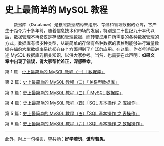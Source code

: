 # 史上最简单的 MySQL 教程


　　数据库（Database）是按照数据结构来组织、存储和管理数据的仓库，它产生于距今六十多年前，随着信息技术和市场的发展，特别是二十世纪九十年代以后，数据管理不再仅仅是存储和管理数据，而转变成用户所需要的各种数据管理的方式。数据库有很多种类型，从最简单的存储有各种数据的表格到能够进行海量数据存储的大型数据库系统都在各个方面得到了广泛的应用。在这里，作者将详细讲述 MySQL 数据库的相关知识，以供大家参考。当然，也需要在此声明：**如果文章中出现了错误，请大家帮忙斧正，深感荣幸。**

第 1 篇：[史上最简单的 MySQL 教程（一）「数据库」](https://github.com/guobinhit/mysql-tutorial/blob/master/mysql-articles/database.md)

第 2 篇：[史上最简单的 MySQL 教程（二）「关系型数据库」](https://github.com/guobinhit/mysql-tutorial/blob/master/mysql-articles/relation-db.md)

第 3 篇：[史上最简单的 MySQL 教程（三）「 MySQL 数据库」](https://github.com/guobinhit/mysql-tutorial/blob/master/mysql-articles/mysql_db.md)

第 4 篇：[史上最简单的 MySQL 教程（四）「SQL 基本操作 之 库操作」](https://github.com/guobinhit/mysql-tutorial/blob/master/mysql-articles/sql-database.md)

第 5 篇：[史上最简单的 MySQL 教程（五）「SQL 基本操作 之 表操作」](https://github.com/guobinhit/mysql-tutorial/blob/master/mysql-articles/sql-table.md)

第 6 篇：[史上最简单的 MySQL 教程（六）「SQL 基本操作 之 数据操作」](https://github.com/guobinhit/mysql-tutorial/blob/master/mysql-articles/sql-data.md)


----------
此外，附上一句格言，望共勉：**好学若饥，谦卑若愚。**
